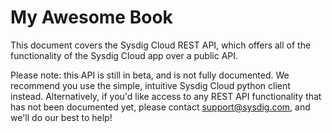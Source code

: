 # My Awesome Book

This document covers the Sysdig Cloud REST API, which offers all of the functionality of the Sysdig Cloud app over a public API. 

Please note: this API is still in beta, and is not fully documented. We recommend you use the simple, intuitive Sysdig Cloud python client instead. Alternatively, if you'd like access to any REST API functionality that has not been documented yet, please contact support@sysdig.com, and we'll do our best to help!
